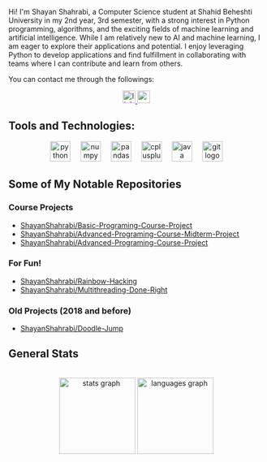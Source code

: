 <p align="left">Hi! I'm Shayan Shahrabi, a Computer Science student at Shahid Beheshti University in my 2nd year, 3rd semester, with a strong interest in Python programming, algorithms, and the exciting fields of machine learning and artificial intelligence. While I am relatively new to AI and machine learning, I am eager to explore their applications and potential. I enjoy leveraging Python to develop applications and find fulfillment in collaborating with teams where I can contribute and learn from others.</p>

You can contact me through the followings:

<div align="center">
 <a href="https://www.linkedin.com/in/shayanshahrabi/" target="_blank">
  <img src="https://img.shields.io/static/v1?message=LinkedIn&logo=linkedin&label=&color=0077B5&logoColor=white&labelColor=&style=for-the-badge" height="25" alt="linkedin logo"  />
 </a>

 <a href="mailto:shayanshahrab@gmail.com">
  <img src="https://img.shields.io/static/v1?message=Gmail&logo=gmail&label=&color=D14836&logoColor=white&labelColor=&style=for-the-badge" height="25" alt="gmail logo"  />
 </a>

</div>

###

## Tools and Technologies:

<div align="center">
  <img src="https://cdn.jsdelivr.net/gh/devicons/devicon/icons/python/python-original.svg" height="40" alt="python logo"  />
  <img width="12" />
  <img src="https://cdn.jsdelivr.net/gh/devicons/devicon/icons/numpy/numpy-original.svg" height="40" alt="numpy logo"  />
  <img width="12" />
  <img src="https://cdn.jsdelivr.net/gh/devicons/devicon/icons/pandas/pandas-original.svg" height="40" alt="pandas logo"  />
  <img width="12" />
  <img src="https://cdn.jsdelivr.net/gh/devicons/devicon/icons/cplusplus/cplusplus-original.svg" height="40" alt="cplusplus logo"  />
  <img width="12" />
  <img src="https://cdn.jsdelivr.net/gh/devicons/devicon/icons/java/java-original.svg" height="40" alt="java logo"  />
  <img width="12" />
  <img src="https://cdn.jsdelivr.net/gh/devicons/devicon/icons/git/git-original.svg" height="40" alt="git logo"  />
</div>

###

## Some of My Notable Repositories

### Course Projects
- [ShayanShahrabi/Basic-Programing-Course-Project](https://github.com/ShayanShahrabi/Pac-Man)
- [ShayanShahrabi/Advanced-Programing-Course-Midterm-Project](https://github.com/ShayanShahrabi/online-shop-simulator)
- [ShayanShahrabi/Advanced-Programing-Course-Project](https://github.com/ShayanShahrabi/Spotify-Project)



### For Fun!
- [ShayanShahrabi/Rainbow-Hacking](https://github.com/ShayanShahrabi/Rainbow_Hacking)
- [ShayanShahrabi/Multithreading-Done-Right](https://github.com/ShayanShahrabi/Multithreading-Done-Right)

### Old Projects (2018 and before)
- [ShayanShahrabi/Doodle-Jump](https://github.com/ShayanShahrabi/Doodle-Jump)


## General Stats

<br clear="both">
<div align="center">
  <img src="https://github-readme-stats.vercel.app/api?username=ShayanShahrabi&hide_title=true&hide_rank=false&show_icons=true&rank_icon=github&include_all_commits=true&count_private=true&disable_animations=false&theme=rose_pine&locale=en&hide_border=true&order=1" height="150" alt="stats graph"  />
  <img src="https://github-readme-stats.vercel.app/api/top-langs?username=ShayanShahrabi&locale=en&hide_title=false&layout=compact&card_width=320&langs_count=5&theme=rose_pine&hide_border=true&order=2" height="150" alt="languages graph"  />
</div>








